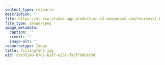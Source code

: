 ```yaml
---
content_type: resource
description: ''
file: https://ol-ocw-studio-app-production.s3.amazonaws.com/courses/1-012-introduction-to-civil-engineering-design-spring-2002/c9c972a0b70181d7e151facf7006a65d_fillingfens.jpg
file_type: image/jpeg
image_metadata:
  caption: ''
  credit: ''
  image-alt: ''
resourcetype: Image
title: fillingfens.jpg
uid: c9c972a0-b701-81d7-e151-facf7006a65d
---
```

